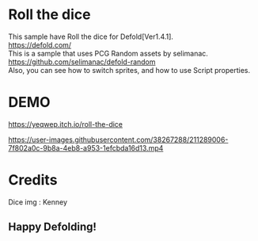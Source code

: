 # Roll the dice
 This sample have Roll the dice for Defold[Ver1.4.1].  
 https://defold.com/  
This is a sample that uses PCG Random assets by selimanac.  
 https://github.com/selimanac/defold-random  
Also, you can see how to switch sprites, and how to use Script properties.  
# DEMO
https://yeqwep.itch.io/roll-the-dice


https://user-images.githubusercontent.com/38267288/211289006-7f802a0c-9b8a-4eb8-a953-1efcbda16d13.mp4
# Credits
Dice img : Kenney

Happy Defolding!
---
